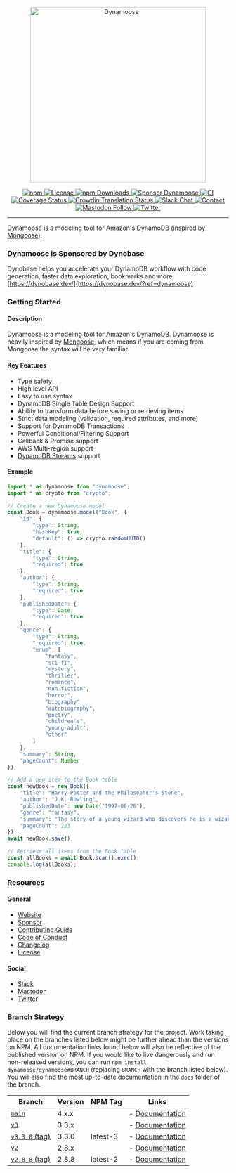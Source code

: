 <p align="center">
	<img src="internal/banner/Banner.png" width="400" max-width="90%" alt="Dynamoose" />
</p>

<p align="center">
	<a href="https://www.npmjs.com/package/dynamoose">
		<img src="https://img.shields.io/npm/v/dynamoose" alt="npm">
	</a>
	<a href="https://github.com/dynamoose/dynamoose/blob/main/LICENSE">
		<img src="https://img.shields.io/github/license/dynamoose/dynamoose" alt="License">
	</a>
	<a href="https://www.npmjs.com/package/dynamoose">
		<img src="https://img.shields.io/npm/dw/dynamoose" alt="npm Downloads">
	</a>
	<a href="https://github.com/dynamoose/dynamoose/blob/main/SPONSOR.md">
		<img src="https://img.shields.io/badge/sponsor-Dynamoose-brightgreen" alt="Sponsor Dynamoose">
	</a>
	<a href="https://github.com/dynamoose/dynamoose/actions">
		<img src="https://github.com/dynamoose/dynamoose/workflows/CI/badge.svg" alt="CI">
	</a>
	<a href="https://coveralls.io/github/dynamoose/dynamoose?branch=main">
		<img src="https://coveralls.io/repos/github/dynamoose/dynamoose/badge.svg?branch=main" alt="Coverage Status">
	</a>
	<a href="https://crowdin.com/project/dynamoosejscom">
		<img src="https://badges.crowdin.net/dynamoosejscom/localized.svg" alt="Crowdin Translation Status">
	</a>
	<a href="https://join.slack.com/t/dynamoose/shared_invite/enQtODM4OTI0MTc1NDc3LWI3MmNhMThmNmJmZDk5MmUxOTZmMGEwNGQzNTRkMjhjZGJlNGM5M2JmZjMzMzlkODRhMGY3MTQ5YjQ2Nzg3YTY">
		<img src="https://img.shields.io/badge/chat-on%20slack-informational.svg" alt="Slack Chat">
	</a>
	<a href="https://charlie.fish/contact">
		<img src="https://img.shields.io/badge/contact-me-blue" alt="Contact">
	</a>
	<a rel="me" href="https://mastodon.social/@dynamoose">
		<img alt="Mastodon Follow" src="https://img.shields.io/mastodon/follow/110203918766866705?style=social">
	</a>
	<a href="https://twitter.com/DynamooseJS">
		<img src="https://img.shields.io/twitter/follow/dynamoosejs?style=social" alt="Twitter">
	</a>
</p>

---

Dynamoose is a modeling tool for Amazon's DynamoDB (inspired by [Mongoose](https://mongoosejs.com/)).

### Dynamoose is Sponsored by Dynobase

Dynobase helps you accelerate your DynamoDB workflow with code generation, faster data exploration, bookmarks and more: [https://dynobase.dev/](https://dynobase.dev/?ref=dynamoose)

### Getting Started

<!-- start-block:a1507dd3-6aff-4885-a9fd-14d46a4b7743 -->
#### Description

Dynamoose is a modeling tool for Amazon's DynamoDB. Dynamoose is heavily inspired by [Mongoose](https://mongoosejs.com/), which means if you are coming from Mongoose the syntax will be very familiar.

#### Key Features

- Type safety
- High level API
- Easy to use syntax
- DynamoDB Single Table Design Support
- Ability to transform data before saving or retrieving items
- Strict data modeling (validation, required attributes, and more)
- Support for DynamoDB Transactions
- Powerful Conditional/Filtering Support
- Callback & Promise support
- AWS Multi-region support
- [DynamoDB Streams](https://docs.aws.amazon.com/amazondynamodb/latest/developerguide/Streams.html) support
<!-- end-block:a1507dd3-6aff-4885-a9fd-14d46a4b7743 -->

<!-- start-block:1baa7441-d01a-40e2-80d7-71ce05674ec9 -->
#### Example

```ts
import * as dynamoose from "dynamoose";
import * as crypto from "crypto";

// Create a new Dynamoose model
const Book = dynamoose.model("Book", {
	"id": {
		"type": String,
		"hashKey": true,
		"default": () => crypto.randomUUID()
	},
	"title": {
		"type": String,
		"required": true
	},
	"author": {
		"type": String,
		"required": true
	},
	"publishedDate": {
		"type": Date,
		"required": true
	},
	"genre": {
		"type": String,
		"required": true,
		"enum": [
			"fantasy",
			"sci-fi",
			"mystery",
			"thriller",
			"romance",
			"non-fiction",
			"horror",
			"biography",
			"autobiography",
			"poetry",
			"children's",
			"young-adult",
			"other"
		]
	},
	"summary": String,
	"pageCount": Number
});

// Add a new item to the Book table
const newBook = new Book({
	"title": "Harry Potter and the Philosopher's Stone",
	"author": "J.K. Rowling",
	"publishedDate": new Date("1997-06-26"),
	"genre": "fantasy",
	"summary": "The story of a young wizard who discovers he is a wizard and attends a magical school.",
	"pageCount": 223
});
await newBook.save();

// Retrieve all items from the Book table
const allBooks = await Book.scan().exec();
console.log(allBooks);
```
<!-- end-block:1baa7441-d01a-40e2-80d7-71ce05674ec9 -->

### Resources

#### General

- [Website](https://dynamoosejs.com)
- [Sponsor](SPONSOR.md)
- [Contributing Guide](CONTRIBUTING.md)
- [Code of Conduct](CODE_OF_CONDUCT.md)
- [Changelog](CHANGELOG.md)
- [License](LICENSE)

#### Social

- [Slack](https://join.slack.com/t/dynamoose/shared_invite/enQtODM4OTI0MTc1NDc3LWI3MmNhMThmNmJmZDk5MmUxOTZmMGEwNGQzNTRkMjhjZGJlNGM5M2JmZjMzMzlkODRhMGY3MTQ5YjQ2Nzg3YTY)
- <a rel="me" href="https://mastodon.social/@dynamoose">Mastodon</a>
- [Twitter](https://twitter.com/DynamooseJS)

### Branch Strategy

Below you will find the current branch strategy for the project. Work taking place on the branches listed below might be further ahead than the versions on NPM. All documentation links found below will also be reflective of the published version on NPM. If you would like to live dangerously and run non-released versions, you can run `npm install dynamoose/dynamoose#BRANCH` (replacing `BRANCH` with the branch listed below). You will also find the most up-to-date documentation in the `docs` folder of the branch.

| Branch | Version | NPM Tag | Links |
| --- | --- | --- | --- |
| [`main`](https://github.com/dynamoose/dynamoose/tree/main) | 4.x.x |   | - [Documentation](https://dynamoose.pages.dev) |
| [`v3`](https://github.com/dynamoose/dynamoose/tree/v3) | 3.3.x |   | - [Documentation](https://v3.dynamoose.pages.dev) |
| [`v3.3.0` (tag)](https://github.com/dynamoose/dynamoose/tree/v3.3.0) | 3.3.0 | latest-3 | - [Documentation](https://v3.dynamoosejs.com) |
| [`v2`](https://github.com/dynamoose/dynamoose/tree/v2) | 2.8.x |   | - [Documentation](https://v2.dynamoose.pages.dev) |
| [`v2.8.8` (tag)](https://github.com/dynamoose/dynamoose/tree/v2.8.8) | 2.8.8 | latest-2 | - [Documentation](https://v2.dynamoosejs.com)
